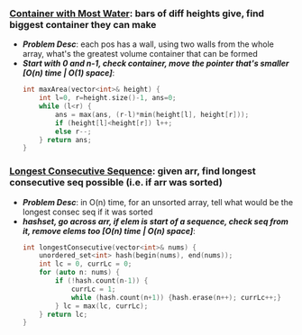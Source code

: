 ### **[Container with Most Water](https://leetcode.com/problems/container-with-most-water/)**: bars of diff heights give, find biggest container they can make
- ***Problem Desc***: each pos has a wall, using two walls from the whole array, what's the greatest volume container that can be formed
- ***Start with 0 and n-1, check container, move the pointer that's smaller [O(n) time | O(1) space]***:
  ```cpp
  int maxArea(vector<int>& height) {
      int l=0, r=height.size()-1, ans=0;
      while (l<r) {
          ans = max(ans, (r-l)*min(height[l], height[r]));
          if (height[l]<height[r]) l++;
          else r--;
      } return ans;
  }
  ```

### **[Longest Consecutive Sequence](https://leetcode.com/problems/longest-consecutive-sequence/):** given arr, find longest consecutive seq possible (i.e. if arr was sorted)
- ***Problem Desc***: in O(n) time, for an unsorted array, tell what would be the longest consec seq if it was sorted
- ***hashset, go across arr, if elem is start of a sequence, check seq from it, remove elems too [O(n) time | O(n) space]***:
  ```cpp
  int longestConsecutive(vector<int>& nums) {
      unordered_set<int> hash(begin(nums), end(nums));
      int lc = 0, currLc = 0;
      for (auto n: nums) {
          if (!hash.count(n-1)) {
              currLc = 1; 
              while (hash.count(n+1)) {hash.erase(n++); currLc++;}
          } lc = max(lc, currLc);
      } return lc;
  }
  ```

